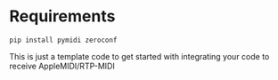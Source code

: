 # Requirements
```
pip install pymidi zeroconf
```

This is just a template code to get started with integrating your code to receive AppleMIDI/RTP-MIDI